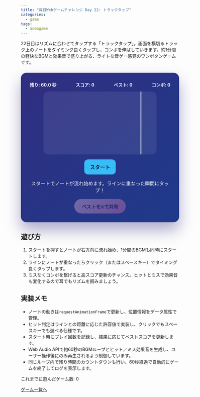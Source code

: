 ```yaml
---
title: "毎日Webゲームチャレンジ Day 22: トラックタップ"
categories:
  - game
tags:
  - aomagame
---
```


22日目はリズムに合わせてタップする「トラックタップ」。画面を横切るトラック上のノートをタイミング良くタップし、コンボを伸ばしていきます。約1分間の軽快なBGMと効果音で盛り上がる、ライトな音ゲー感覚のワンボタンゲームです。

<style>
#track-tap-game {
  max-width: 520px;
  margin: 24px auto;
  padding: 28px;
  border-radius: 18px;
  background: linear-gradient(135deg, #312e81, #1e3a8a);
  color: #f8fafc;
  box-shadow: 0 26px 48px rgba(49, 46, 129, 0.38);
  text-align: center;
  font-family: "Inter", "Hiragino Kaku Gothic ProN", sans-serif;
}
#track-tap-game .hud {
  display: flex;
  justify-content: space-between;
  gap: 12px;
  flex-wrap: wrap;
  font-weight: 700;
  margin-bottom: 12px;
}
#track-tap-game .track {
  position: relative;
  width: min(92vw, 360px);
  height: 200px;
  margin: 0 auto 16px;
  border-radius: 16px;
  background: rgba(248, 250, 252, 0.08);
  overflow: hidden;
}
#track-tap-game .note {
  position: absolute;
  top: 50%;
  transform: translateY(-50%);
  width: 40px;
  height: 40px;
  border-radius: 12px;
  background: linear-gradient(135deg, #22d3ee, #38bdf8);
  box-shadow: 0 12px 26px rgba(56, 189, 248, 0.32);
}
#track-tap-game .line {
  position: absolute;
  right: 48px;
  top: 0;
  bottom: 0;
  width: 4px;
  background: rgba(248, 250, 252, 0.45);
}
#track-tap-game .controls {
  margin-top: 12px;
  display: flex;
  justify-content: center;
}
#track-tap-game button {
  border: none;
  border-radius: 12px;
  padding: 12px 18px;
  font-size: 1rem;
  font-weight: 700;
  cursor: pointer;
  transition: transform 0.12s ease, box-shadow 0.12s ease, opacity 0.12s ease;
}
#track-tap-game .start {
  background: #38bdf8;
  color: #0f172a;
}
#track-tap-game .start:hover:not(:disabled) {
  transform: translateY(-1px);
  box-shadow: 0 18px 34px rgba(56, 189, 248, 0.35);
}
#track-tap-game button:disabled {
  opacity: 0.35;
  cursor: not-allowed;
  box-shadow: none;
}
#track-tap-game .log {
  margin-top: 16px;
  font-size: 0.95rem;
}
#track-tap-game .actions {
  margin-top: 18px;
  display: flex;
  justify-content: center;
}
#track-tap-game .share-button {
  border: none;
  border-radius: 9999px;
  padding: 12px 24px;
  font-size: 0.95rem;
  font-weight: 700;
  background: linear-gradient(135deg, #fbcfe8, #f472b6);
  color: #0f172a;
  cursor: pointer;
  box-shadow: 0 18px 36px rgba(244, 114, 182, 0.35);
  transition: transform 0.12s ease, box-shadow 0.12s ease, opacity 0.12s ease;
}
#track-tap-game .share-button:hover:not(:disabled) {
  transform: translateY(-1px);
  box-shadow: 0 22px 40px rgba(244, 114, 182, 0.45);
}
#track-tap-game .share-button:disabled {
  opacity: 0.35;
  cursor: not-allowed;
  box-shadow: none;
}
</style>

<div id="track-tap-game">
  <div class="hud">
    <span class="time">残り: 60.0 秒</span>
    <span class="score">スコア: 0</span>
    <span class="best">ベスト: 0</span>
    <span class="streak">コンボ: 0</span>
  </div>
  <div class="track">
    <div class="line"></div>
  </div>
  <div class="controls">
    <button type="button" class="start">スタート</button>
  </div>
  <p class="log">スタートでノートが流れ始めます。ラインに重なった瞬間にタップ！</p>
  <div class="actions">
    <button type="button" class="share-button" disabled>ベストをXで共有</button>
  </div>
</div>

<script>
(() => {
  const root = document.getElementById('track-tap-game');
  if (!root) {
    return;
  }

  const trackEl = root.querySelector('.track');
  const startButton = root.querySelector('.start');
  const timeEl = root.querySelector('.time');
  const scoreEl = root.querySelector('.score');
  const bestEl = root.querySelector('.best');
  const streakEl = root.querySelector('.streak');
  const logEl = root.querySelector('.log');
  const shareButton = root.querySelector('.share-button');
  const getPlayCountEl = () => document.querySelector('[data-aomagame-play-count]');

  const storageKey = 'aomagame:best:track-tap';
  const playedKey = 'aomagame:played:track-tap';
  const noteSymbols = ['●', '◆', '✶'];

  let audioCtx = null;
  let bgmGain = null;
  let bgmIntervalId = null;
  let bgmStopTimer = null;

  const notes = [];
  let spawnTimer = null;
  let animationId = null;
  let score = 0;
  let bestScore = 0;
  let streak = 0;
  let storageAvailable = false;
  let running = false;
  const timeLimit = 60;
  let startTime = 0;
  let remaining = timeLimit;

  const ensureAudio = () => {
    const Context = window.AudioContext || window.webkitAudioContext;
    if (!Context) {
      return false;
    }
    if (!audioCtx) {
      audioCtx = new Context();
    }
    if (audioCtx.state === 'suspended') {
      audioCtx.resume();
    }
    return true;
  };

  const stopBgm = () => {
    if (bgmIntervalId) {
      clearTimeout(bgmIntervalId);
      bgmIntervalId = null;
    }
    if (bgmStopTimer) {
      clearTimeout(bgmStopTimer);
      bgmStopTimer = null;
    }
    if (bgmGain) {
      bgmGain.disconnect();
      bgmGain = null;
    }
  };

  const startBgm = () => {
    if (!ensureAudio()) {
      return;
    }
    stopBgm();
    bgmGain = audioCtx.createGain();
    bgmGain.gain.value = 0.08;
    bgmGain.connect(audioCtx.destination);
    const pattern = [196, 246.94, 261.63, 196, 174.61, 196, 220, 246.94];
    let step = 0;
    const scheduleTone = () => {
      if (!bgmGain) {
        return;
      }
      const osc = audioCtx.createOscillator();
      osc.type = 'triangle';
      osc.frequency.value = pattern[step % pattern.length];
      const gain = audioCtx.createGain();
      gain.gain.setValueAtTime(0.0001, audioCtx.currentTime);
      gain.gain.exponentialRampToValueAtTime(0.18, audioCtx.currentTime + 0.02);
      gain.gain.exponentialRampToValueAtTime(0.0001, audioCtx.currentTime + 0.45);
      osc.connect(gain).connect(bgmGain);
      osc.start();
      osc.stop(audioCtx.currentTime + 0.5);
      step += 1;
      bgmIntervalId = setTimeout(scheduleTone, 460);
    };
    scheduleTone();
    bgmStopTimer = setTimeout(() => {
      stopBgm();
      if (running) {
        logEl.textContent = 'BGMが終わりました。ここで一息ついてもOK！';
      }
    }, 60000);
  };

  const playEffect = (frequency) => {
    if (!ensureAudio()) {
      return;
    }
    const osc = audioCtx.createOscillator();
    const gain = audioCtx.createGain();
    gain.gain.setValueAtTime(0.0001, audioCtx.currentTime);
    gain.gain.exponentialRampToValueAtTime(0.3, audioCtx.currentTime + 0.02);
    gain.gain.exponentialRampToValueAtTime(0.0001, audioCtx.currentTime + 0.25);
    osc.type = 'sine';
    osc.frequency.setValueAtTime(frequency, audioCtx.currentTime);
    osc.connect(gain).connect(audioCtx.destination);
    osc.start();
    osc.stop(audioCtx.currentTime + 0.26);
  };

  const playHitSound = () => {
    playEffect(720);
  };

  const playMissSound = () => {
    playEffect(240);
  };

  const updatePlayCount = () => {
    const counterEl = getPlayCountEl();
    if (!counterEl) {
      return;
    }
    try {
      let total = 0;
      for (let i = 0; i < localStorage.length; i += 1) {
        const key = localStorage.key(i);
        if (typeof key !== 'string' || !key.startsWith('aomagame:played:')) {
          continue;
        }
        const value = Number.parseInt(localStorage.getItem(key) ?? '0', 10);
        if (!Number.isNaN(value) && value > 0) {
          total += 1;
        }
      }
      counterEl.textContent = total;
    } catch (error) {
      counterEl.textContent = '0';
    }
  };

  const markPlayed = () => {
    if (!storageAvailable) {
      return;
    }
    try {
      const current = Number.parseInt(localStorage.getItem(playedKey) ?? '0', 10);
      const next = Number.isNaN(current) ? 1 : current + 1;
      localStorage.setItem(playedKey, String(next));
    } catch (error) {
      return;
    }
    updatePlayCount();
  };

  const detectStorage = () => {
    try {
      const testKey = `${storageKey}-test`;
      localStorage.setItem(testKey, '1');
      localStorage.removeItem(testKey);
      storageAvailable = true;
    } catch (error) {
      storageAvailable = false;
    }
  };

  const loadBest = () => {
    if (!storageAvailable) {
      return;
    }
    const stored = localStorage.getItem(storageKey);
    if (stored) {
      const value = Number.parseInt(stored, 10);
      if (!Number.isNaN(value) && value > 0) {
        bestScore = value;
        shareButton.disabled = false;
      }
    }
    updateHud();
  };

  const saveBest = () => {
    if (!storageAvailable || bestScore <= 0) {
      return;
    }
    localStorage.setItem(storageKey, String(bestScore));
  };

  const updateHud = () => {
    scoreEl.textContent = `スコア: ${score}`;
    bestEl.textContent = `ベスト: ${bestScore}`;
    streakEl.textContent = `コンボ: ${streak}`;
    shareButton.disabled = bestScore <= 0;
    timeEl.textContent = `残り: ${remaining.toFixed(1)} 秒`;
  };

  const clearGame = () => {
    notes.splice(0, notes.length).forEach((note) => note.remove());
    if (spawnTimer) {
      clearInterval(spawnTimer);
      spawnTimer = null;
    }
    if (animationId) {
      cancelAnimationFrame(animationId);
      animationId = null;
    }
  };

  const createNote = () => {
    const note = document.createElement('div');
    note.className = 'note';
    note.dataset.x = '-40';
    note.dataset.speed = String(Math.random() * 120 + 180);
    note.dataset.hit = 'false';
    note.style.left = '-40px';
    note.textContent = noteSymbols[Math.floor(Math.random() * noteSymbols.length)];
    trackEl.appendChild(note);
    notes.push(note);
  };

  const updateNotes = (timestamp) => {
    if (!running) {
      return;
    }
    if (!trackEl.dataset.last) {
      trackEl.dataset.last = String(timestamp);
    }
    const last = Number(trackEl.dataset.last);
    const delta = (timestamp - last) / 1000;
    trackEl.dataset.last = String(timestamp);

    const remove = [];
    notes.forEach((note) => {
      let x = Number(note.dataset.x) + Number(note.dataset.speed) * delta;
      note.dataset.x = String(x);
      note.style.left = `${x}px`;
      if (x > trackEl.clientWidth) {
        remove.push(note);
        streak = 0;
        logEl.textContent = 'ノートを逃しました…';
        playMissSound();
      }
    });
    remove.forEach((note) => {
      notes.splice(notes.indexOf(note), 1);
      note.remove();
    });

    const now = performance.now();
    remaining = Math.max(0, timeLimit - (now - startTime) / 1000);
    timeEl.textContent = `残り: ${remaining.toFixed(1)} 秒`;
    updateHud();
    if (remaining <= 0) {
      finishGame('time');
      return;
    }
    animationId = requestAnimationFrame(updateNotes);
  };

  const hitNote = () => {
    const lineX = trackEl.clientWidth - 48;
    const tolerance = 30;
    const target = notes.find((note) => {
      const x = Number(note.dataset.x);
      return Math.abs(x - lineX) <= tolerance;
    });
    return target ?? null;
  };

  const handleTap = () => {
    if (!running) {
      return;
    }
    const note = hitNote();
    if (note) {
      score += 1;
      streak += 1;
      logEl.textContent = 'ナイス！良いタイミングです。';
      playHitSound();
      note.remove();
      notes.splice(notes.indexOf(note), 1);
      if (score > bestScore) {
        bestScore = score;
        saveBest();
        shareButton.disabled = false;
      }
    } else {
      streak = 0;
      logEl.textContent = 'タイミングがずれました…';
      playMissSound();
    }
    updateHud();
  };

  const finishGame = (reason) => {
    if (!running) {
      return;
    }
    running = false;
    clearGame();
    stopBgm();
    startButton.disabled = false;
    startButton.textContent = 'もう一度';
    if (reason === 'time') {
      logEl.textContent = `制限時間終了！スコアは ${score}。ベスト更新を狙ってもう一度！`;
    }
    remaining = 0;
    updateHud();
  };

  const startGame = () => {
    markPlayed();
    score = 0;
    streak = 0;
    remaining = timeLimit;
    updateHud();
    logEl.textContent = 'ラインに合わせてタップしましょう。';
    startButton.disabled = true;
    startButton.textContent = 'プレイ中…';
    running = true;
    clearGame();
    delete trackEl.dataset.last;
    startTime = performance.now();
    updateHud();
    createNote();
    spawnTimer = setInterval(createNote, 1000);
    animationId = requestAnimationFrame(updateNotes);
    startBgm();
  };

  window.addEventListener('keydown', (event) => {
    if (event.code === 'Space') {
      event.preventDefault();
      handleTap();
    }
  });

  trackEl.addEventListener('click', () => {
    handleTap();
  });

  startButton.addEventListener('click', () => {
    startGame();
  });

  if (shareButton) {
    shareButton.addEventListener('click', (event) => {
      event.preventDefault();
      if (bestScore <= 0) {
        return;
      }
      const text = `トラックタップでベスト ${bestScore} を達成！ #aomagame`;
      const shareUrl = new URL('https://twitter.com/intent/tweet');
      shareUrl.searchParams.set('text', text);
      shareUrl.searchParams.set('url', window.location.href);
      window.open(shareUrl.toString(), '_blank', 'noopener');
    });
  }

  window.addEventListener('beforeunload', () => {
    stopBgm();
  });

  detectStorage();
  loadBest();
  if (document.readyState === 'loading') {
    document.addEventListener('DOMContentLoaded', updatePlayCount, { once: true });
  } else {
    updatePlayCount();
  }
  updateHud();
})();
</script>

## 遊び方
1. スタートを押すとノートが右方向に流れ始め、1分間のBGMも同時にスタートします。
2. ラインにノートが重なったらクリック（またはスペースキー）でタイミング良くタップします。
3. ミスなくコンボを繋げると高スコア更新のチャンス。ヒットとミスで効果音も変化するので耳でもリズムを掴みましょう。

## 実装メモ
- ノートの動きは`requestAnimationFrame`で更新し、位置情報をデータ属性で管理。
- ヒット判定はラインとの距離に応じた許容値で実装し、クリックでもスペースキーでも遊べる仕様です。
- スタート時にプレイ回数を記録し、結果に応じてベストスコアを更新します。
- Web Audio APIで約60秒のBGMループとヒット／ミス効果音を生成し、ユーザー操作後にのみ再生されるよう制御しています。
- 同じループ内で残り時間のカウントダウンも行い、60秒経過で自動的にゲームを終了してログを表示します。

<p class="game-progress">これまでに遊んだゲーム数: <span data-aomagame-play-count>0</span></p>
<p class="game-link"><a href="{{ "/tags/#aomagame" | relative_url }}">ゲーム一覧へ</a></p>
